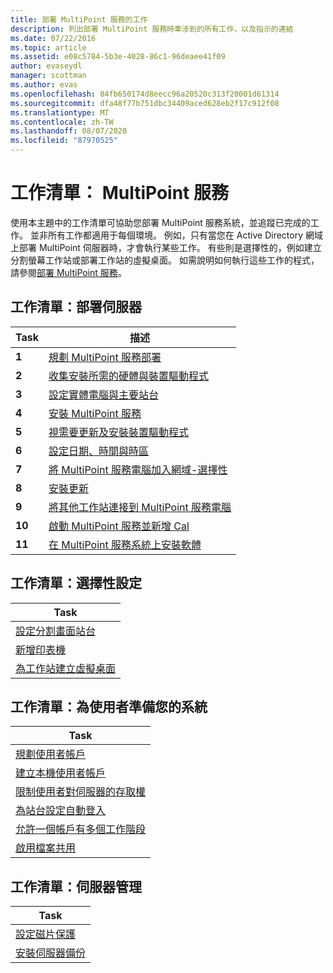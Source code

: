 ```yaml
---
title: 部署 MultiPoint 服務的工作
description: 列出部署 MultiPoint 服務時牽涉到的所有工作，以及指示的連結
ms.date: 07/22/2016
ms.topic: article
ms.assetid: e08c5784-5b3e-4028-86c1-96deaee41f09
author: evaseydl
manager: scottman
ms.author: evas
ms.openlocfilehash: 84fb650174d8eecc96a20520c313f20001d61314
ms.sourcegitcommit: dfa48f77b751dbc34409aced628eb2f17c912f08
ms.translationtype: MT
ms.contentlocale: zh-TW
ms.lasthandoff: 08/07/2020
ms.locfileid: "87970525"
---
```

# <a name="task-lists-multipoint-services"></a>工作清單： MultiPoint 服務
使用本主題中的工作清單可協助您部署 MultiPoint 服務系統，並追蹤已完成的工作。 並非所有工作都適用于每個環境。 例如，只有當您在 Active Directory 網域上部署 MultiPoint 伺服器時，才會執行某些工作。 有些則是選擇性的，例如建立分割螢幕工作站或部署工作站的虛擬桌面。 如需說明如何執行這些工作的程式，請參閱[部署 MultiPoint 服務](deploying-multipoint-services.md)。

## <a name="task-list-deploy-the-server"></a>工作清單：部署伺服器

|Task|描述|
|--------|---------------|
|**1**|[規劃 MultiPoint 服務部署](planning-a-multipoint-services-deployment.md)|
|**2**|[收集安裝所需的硬體與裝置驅動程式](Collect-hardware-and-device-drivers-needed-for-the-installation.md)|
|**3**|[設定實體電腦與主要站台](Set-up-the-physical-computer-and-primary-station.md)|
|**4**|[安裝 MultiPoint 服務](Install-MultiPoint-services.md)|
|**5**|[視需要更新及安裝裝置驅動程式](Update-and-install-device-drivers-if-needed.md)|
|**6**|[設定日期、時間與時區](Set-the-date--time--and-time-zone.md)|
|**7**|[將 MultiPoint 服務電腦加入網域-選擇性](Join-the-MultiPoint-services-computer-to-a-domain--optional-.md)|
|**8**|[安裝更新](Install-updates.md)|
|**9**|[將其他工作站連接到 MultiPoint 服務電腦](Attach-additional-stations-to-your-MultiPoint-services-computer.md)|
|**10**|[啟動 MultiPoint 服務並新增 Cal](manage-client-access-licenses-with-multipoint-services.md)|
|**11**|[在 MultiPoint 服務系統上安裝軟體](Install-software-on-your-MultiPoint-services-system.md)|

## <a name="task-list-optional-configurations"></a>工作清單：選擇性設定

|Task|
|--------|
|[設定分割畫面站台](Set-up-a-split-screen-station-in-MultiPoint-services.md)|
|[新增印表機](Add-printers.md)|
|[為工作站建立虛擬桌面](Create-Windows-10-Enterprise-virtual-desktops-for-stations.md)|

## <a name="task-list-prepare-your-system-for-users"></a>工作清單：為使用者準備您的系統

|Task|
|--------|
|[規劃使用者帳戶](Plan-user-accounts-for-your-MultiPoint-services-environment.md)|
|[建立本機使用者帳戶](Create-local-user-accounts.md)|
|[限制使用者對伺服器的存取權](Limit-users--access-to-the-server-in-MultiPoint-services.md)|
|[為站台設定自動登入](Configure-stations-for-automatic-logon.md)|
|[允許一個帳戶有多個工作階段](Allow-one-account-to-have-multiple-sessions.md)|
|[啟用檔案共用](Enable-file-sharing-in-MultiPoint-services.md)|

## <a name="task-list-server-administration"></a>工作清單：伺服器管理

|Task|
|--------|
|[設定磁片保護](Configure-Disk-Protection-in-MultiPoint-services.md)|
|[安裝伺服器備份](Install-Server-Backup-on-your-MultiPoint-services-computer.md)|